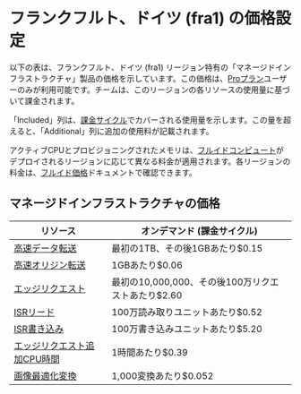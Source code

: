 # フランクフルト、ドイツ (fra1) の価格設定

以下の表は、フランクフルト、ドイツ (fra1) リージョン特有の「マネージドインフラストラクチャ」製品の価格を示しています。この価格は、[Proプラン](/docs/plans/pro)ユーザーのみが利用可能です。チームは、このリージョンの各リソースの使用量に基づいて課金されます。

「Included」列は、[課金サイクル](/docs/pricing/understanding-my-invoice#understanding-your-invoice)でカバーされる使用量を示します。この量を超えると、「Additional」列に追加の使用料が記載されます。

アクティブCPUとプロビジョニングされたメモリは、[フルイドコンピュート](/docs/fluid-compute)がデプロイされるリージョンに応じて異なる料金が適用されます。各リージョンの料金は、[フルイド価格](/docs/functions/usage-and-pricing)ドキュメントで確認できます。

## マネージドインフラストラクチャの価格

| リソース | オンデマンド (課金サイクル) |
|----------|------------------------------|
| [高速データ転送](/docs/pricing/regional-pricing) | 最初の1TB、その後1GBあたり$0.15 |
| [高速オリジン転送](/docs/pricing/regional-pricing) | 1GBあたり$0.06 |
| [エッジリクエスト](/docs/pricing/regional-pricing) | 最初の10,000,000、その後100万リクエストあたり$2.60 |
| [ISRリード](/docs/data-cache) | 100万読み取りユニットあたり$0.52 |
| [ISR書き込み](/docs/data-cache) | 100万書き込みユニットあたり$5.20 |
| [エッジリクエスト追加CPU時間](/docs/pricing/regional-pricing) | 1時間あたり$0.39 |
| [画像最適化変換](/docs/image-optimization) | 1,000変換あたり$0.052 |
